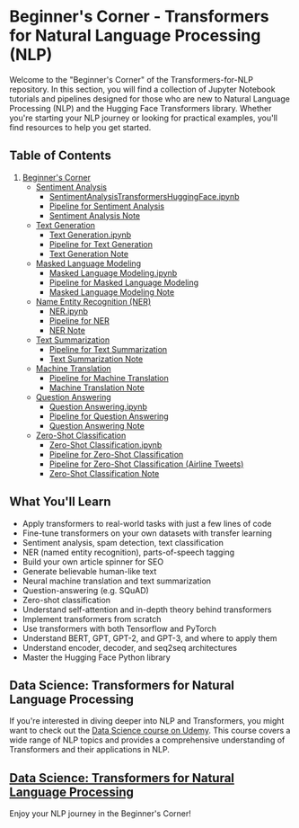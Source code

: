 # Beginner's Corner - Transformers for Natural Language Processing (NLP)

Welcome to the "Beginner's Corner" of the Transformers-for-NLP repository. In this section, you will find a collection of Jupyter Notebook tutorials and pipelines designed for those who are new to Natural Language Processing (NLP) and the Hugging Face Transformers library. Whether you're starting your NLP journey or looking for practical examples, you'll find resources to help you get started.

## Table of Contents


1. [Beginner's Corner](01-Beginner-Corner)
   - [Sentiment Analysis](01-Sentiment-Analysis)
     - [SentimentAnalysisTransformersHuggingFace.ipynb](01-Sentiment-Analysis/01-SentimentAnalysisTransforemersHuggingFace.ipynb)
     - [Pipeline for Sentiment Analysis](01-Sentiment-Analysis/02_PipelineSentimentAnalysis.ipynb)
     - [Sentiment Analysis Note](01-Sentiment-Analysis/note-sentiment-analysis.jpg)
   - [Text Generation](02-Text-Generation)
     - [Text Generation.ipynb](02-Text-Generation/01_Text_Generation.ipynb)
     - [Pipeline for Text Generation](02-Text-Generation/02_Pipeline_Text_Generation.ipynb)
     - [Text Generation Note](02-Text-Generation/note-text-generation.jpg)
   - [Masked Language Modeling](03-Masked-Language-Modeling)
     - [Masked Language Modeling.ipynb](03-Masked-Language-Modeling/01-Masked-Language.ipynb)
     - [Pipeline for Masked Language Modeling](03-Masked-Language-Modeling/02_Pipeline_Masked_Lanuage_Modling.ipynb)
     - [Masked Language Modeling Note](03-Masked-Language-Modeling/note-masked-language-modeling.jpg)
   - [Name Entity Recognition (NER)](04-Name-Entity-Recognition-NER)
     - [NER.ipynb](04-Name-Entity-Recognition(NER)/01-Name-Entity-Recognittion.ipynb)
     - [Pipeline for NER](04-Name-Entity-Recognition(NER)/02_Pipeline_NER.ipynb)
     - [NER Note](04-Name-Entity-Recognition(NER)/note-ner.jpg)
   - [Text Summarization](05-Text-Summarization)
     - [Pipeline for Text Summarization](05-Text-Summarization/01_Pipeline_Summarization.ipynb)
     - [Text Summarization Note](05-Text-Summarization/note-summarization.jpg)
   - [Machine Translation](06-Machine-Translation)
     - [Pipeline for Machine Translation](06-Machine-Translation/01_Pipeline_Translation.ipynb)
     - [Machine Translation Note](06-Machine-Translation/note-machine-translation.jpg)
   - [Question Answering](07-Question-Answering)
     - [Question Answering.ipynb](07-Question-Answering/01_Question_Answering.ipynb)
     - [Pipeline for Question Answering](07-Question-Answering/02_Pipeline_Question_Answering.ipynb)
     - [Question Answering Note](07-Question-Answering/note-question-answering.jpg)
   - [Zero-Shot Classification](08-Zero-Shot-Classification)
     - [Zero-Shot Classification.ipynb](08-Zero-Shot-Classification/01-Zero-Shot-Classification.ipynb)
     - [Pipeline for Zero-Shot Classification](08-Zero-Shot-Classification/02-Pipeline-Zero-Shot-Classification.ipynb)
     - [Pipeline for Zero-Shot Classification (Airline Tweets)](08-Zero-Shot-Classification/03_Pipeline_Zero_Shot_Classification_AirlineTweets.ipynb)
     - [Zero-Shot Classification Note](08-Zero-Shot-Classification/notes-zero-shot-classification.jpg)


## What You'll Learn

- Apply transformers to real-world tasks with just a few lines of code
- Fine-tune transformers on your own datasets with transfer learning
- Sentiment analysis, spam detection, text classification
- NER (named entity recognition), parts-of-speech tagging
- Build your own article spinner for SEO
- Generate believable human-like text
- Neural machine translation and text summarization
- Question-answering (e.g. SQuAD)
- Zero-shot classification
- Understand self-attention and in-depth theory behind transformers
- Implement transformers from scratch
- Use transformers with both Tensorflow and PyTorch
- Understand BERT, GPT, GPT-2, and GPT-3, and where to apply them
- Understand encoder, decoder, and seq2seq architectures
- Master the Hugging Face Python library

## Data Science: Transformers for Natural Language Processing

If you're interested in diving deeper into NLP and Transformers, you might want to check out the [Data Science course on Udemy](insert-udemy-course-link-here). This course covers a wide range of NLP topics and provides a comprehensive understanding of Transformers and their applications in NLP.

[Data Science: Transformers for Natural Language Processing](https://www.udemy.com/course/data-science-transformers-nlp/?kw=trans&src=sac)
-

Enjoy your NLP journey in the Beginner's Corner!

